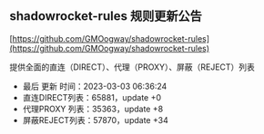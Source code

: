 ## shadowrocket-rules 规则更新公告

[https://github.com/GMOogway/shadowrocket-rules](https://github.com/GMOogway/shadowrocket-rules)

提供全面的直连（DIRECT）、代理（PROXY）、屏蔽（REJECT）列表
- 最后 更新 时间：2023-03-03 06:36:24
- 直连DIRECT列表：65881，update +0
- 代理PROXY 列表：35363，update +8
- 屏蔽REJECT列表：57870，update +34